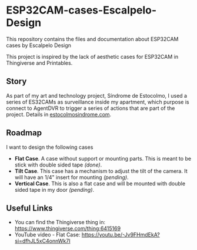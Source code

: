 # ESP32CAM-cases-Escalpelo-Design
This repository contains the files and documentation about ESP32CAM cases by Escalpelo Design

This project is inspired by the lack of aesthetic cases for ESP32CAM in Thingiverse and Printables.

## Story

As part of my art and technology project, Síndrome de Estocolmo, I used a series of ES32CAMs as surveillance inside my apartment, which purpose is connect to AgentDVR to trigger a series of actions that are part of the project. Details in [estocolmosindrome.com](https://estocolmosindrome.com/).

## Roadmap
I want to design the following cases
- **Flat Case**. A case without support or mounting parts. This is meant to be stick with double sided tape *(done)*.
- **Tilt Case**. This case has a mechanism to adjust the tilt of the camera. It will have an 1/4" insert for mounting *(pending)*.
- **Vertical Case**. This is also a flat case and will be mounted with double sided tape in my door *(pending)*.

## Useful Links

- You can find the Thingiverse thing in: https://www.thingiverse.com/thing:6415169
- YouTube video - Flat Case: https://youtu.be/-Jv9FHmdEkA?si=dfhJL5xC4onnWk7I

